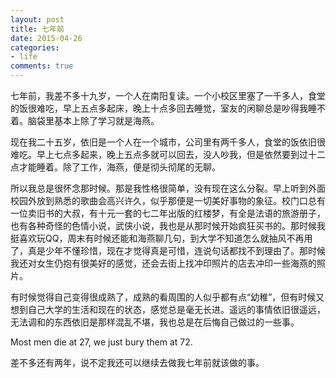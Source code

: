 ```yaml
---
layout: post
title: 七年前
date: 2015-04-26
categories:
- life
comments: true
---
```

七年前，我差不多十九岁，一个人在南阳复读。一个小校区里塞了一千多人，食堂的饭很难吃，早上五点多起床，晚上十点多回去睡觉，室友的闲聊总是吵得我睡不着。脑袋里基本上除了学习就是海燕。

现在我二十五岁，依旧是一个人在一个城市，公司里有两千多人，食堂的饭依旧很难吃。早上七点多起来，晚上五点多就可以回去，没人吵我，但是依然要到过十二点才能睡着。除了工作，海燕，便是彻头彻尾的无聊。
<!--more-->

所以我总是很怀念那时候。那是我性格很简单，没有现在这么分裂。早上听到外面校园外放到熟悉的歌曲会高兴许久，似乎那便是一切美好事物的象征。校门口总有一位卖旧书的大叔，有十元一套的七二年出版的红楼梦，有全是法语的旅游册子，也有各种奇怪的色情小说，武侠小说，我也是从那时候开始疯狂买书的。那时候我挺喜欢玩QQ，周末有时候还能和海燕聊几句，到大学不知道怎么就抽风不再用了，真是少年不懂珍惜，现在才觉得真是可惜，连说句话都找不到理由了。那时候我还对女生仍抱有很美好的感觉，还会去街上找冲印照片的店去冲印一些海燕的照片。

有时候觉得自己变得很成熟了，成熟的看周围的人似乎都有点“幼稚”，但有时候又想到自己大学的生活和现在的状态，感觉总是毫无长进。遥远的事情依旧很遥远，无法调和的东西依旧是那样混乱不堪，我也总是在后悔自己做过的一些事。

Most men die at 27, we just bury them at 72.

差不多还有两年，说不定我还可以继续去做我七年前就该做的事。



